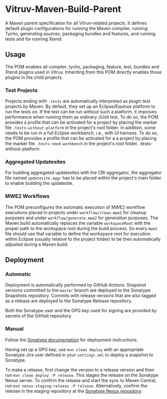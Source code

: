 # Vitruv-Maven-Build-Parent
A Maven parent specification for all Vitruv-related projects.
It defines default plugin configurations for running the Maven compiler, running Tycho, generating sources, packaging bundles and features, and running tests and for running Xtend.

## Usage

The POM enables all compiler, tycho, packaging, feature, test, bundles and Xtend plugins used in Vitruv. Inheriting from this POM directly enables those plugins in the child projects.

### Test Projects

Projects ending with `.tests` are automatically interpreted as plugin test projects by Maven. By default, they set up an Eclipse/Equinox platform to run the tests on.
If the test can be run without such a platform, it improves performance when running them as ordinary JUnit test. To do so, the POM provides a profile that can be activated for a project by placing the marker file `.tests-without-platform` in the project's root folder.
In addition, some needs to be run in a full Eclipse workbench, i.e., with UI harness. To do so, the POM provides a profile that can be activated for a a project by placing the marker file `.tests-need-workbench` in the project's root folder.
.tests-without-platform

### Aggregated Updatesites

For building aggregated updatesites with the CBI aggregator, the aggregator file named `updatesite.aggr` has to be placed within the project's main folder to enable building the updatesite.

### MWE2 Workflows

The POM preconfigures the automatic execution of MWE2 workflow executions placed in projects under `workflow/clean.mwe2` for cleanup purposes and under `workflow/generate.mwe2` for generation purposes. The Maven build automatically replaces the variable `workspaceRoot` with the proper path to the workspace root during the build process. So every `mwe2` file should use that variable to define the workspace root for execution within Eclipse (usually relative to the project folder) to be then automatically adjusted during a Maven build.

## Deployment

### Automatic

Deployment is automatically performed by GitHub Actions. Snapshot versions committed to the `master` branch are deployed to the Sonatype Snapshots repository. Commits with release versions that are also tagged as a release are deployed to the Sonatype Release repository.

Both the Sonatype user and the GPG key used for signing are provided by secrets of the GitHub repository.

### Manual

Follow the [Sonatype documentation](https://central.sonatype.org/pages/apache-maven.html) for deployment instructions.

Having set up a GPG key, use `mvn clean deploy` with an appropriate Sonatype Jira user defined in your `settings.xml` to deploy a snapshot to Sonatype.

To make a release, first change the version to a release version and then run `mvn clean deploy -P release`. This stages the release on the Sonatype Nexus server. To confirm the release and start the sync to Maven Central, run `mvn nexus-staging:release -P release`.
Alternatively, confirm the release in the staging repository at the [Sonatype Nexus repository](https://oss.sonatype.org/).

